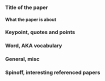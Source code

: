 ### Title of the paper

#### What the paper is about

### Keypoint, quotes and points   

### Word, AKA vocabulary

### General, misc

### Spinoff, interesting referenced papers